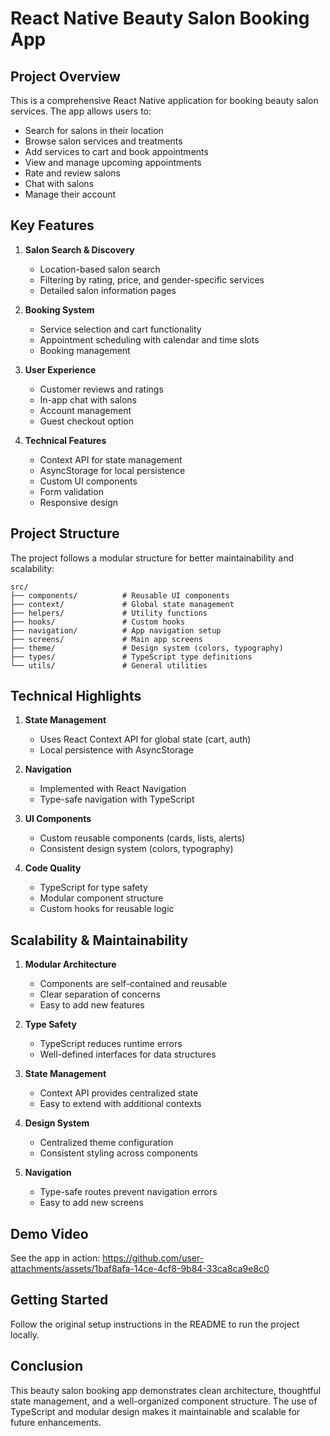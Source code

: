 # React Native Beauty Salon Booking App

## Project Overview

This is a comprehensive React Native application for booking beauty salon services. The app allows users to:

- Search for salons in their location
- Browse salon services and treatments
- Add services to cart and book appointments
- View and manage upcoming appointments
- Rate and review salons
- Chat with salons
- Manage their account

## Key Features

1. **Salon Search & Discovery**
   - Location-based salon search
   - Filtering by rating, price, and gender-specific services
   - Detailed salon information pages

2. **Booking System**
   - Service selection and cart functionality
   - Appointment scheduling with calendar and time slots
   - Booking management

3. **User Experience**
   - Customer reviews and ratings
   - In-app chat with salons
   - Account management
   - Guest checkout option

4. **Technical Features**
   - Context API for state management
   - AsyncStorage for local persistence
   - Custom UI components
   - Form validation
   - Responsive design

## Project Structure

The project follows a modular structure for better maintainability and scalability:

```
src/
├── components/          # Reusable UI components
├── context/             # Global state management
├── helpers/             # Utility functions
├── hooks/               # Custom hooks
├── navigation/          # App navigation setup
├── screens/             # Main app screens
├── theme/               # Design system (colors, typography)
├── types/               # TypeScript type definitions
└── utils/               # General utilities
```

## Technical Highlights

1. **State Management**
   - Uses React Context API for global state (cart, auth)
   - Local persistence with AsyncStorage

2. **Navigation**
   - Implemented with React Navigation
   - Type-safe navigation with TypeScript

3. **UI Components**
   - Custom reusable components (cards, lists, alerts)
   - Consistent design system (colors, typography)

4. **Code Quality**
   - TypeScript for type safety
   - Modular component structure
   - Custom hooks for reusable logic

## Scalability & Maintainability

1. **Modular Architecture**
   - Components are self-contained and reusable
   - Clear separation of concerns
   - Easy to add new features

2. **Type Safety**
   - TypeScript reduces runtime errors
   - Well-defined interfaces for data structures

3. **State Management**
   - Context API provides centralized state
   - Easy to extend with additional contexts

4. **Design System**
   - Centralized theme configuration
   - Consistent styling across components

5. **Navigation**
   - Type-safe routes prevent navigation errors
   - Easy to add new screens

## Demo Video

See the app in action: https://github.com/user-attachments/assets/1baf8afa-14ce-4cf8-9b84-33ca8ca9e8c0

## Getting Started

Follow the original setup instructions in the README to run the project locally.

## Conclusion

This beauty salon booking app demonstrates clean architecture, thoughtful state management, and a well-organized component structure. The use of TypeScript and modular design makes it maintainable and scalable for future enhancements.